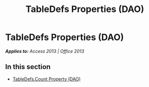 ﻿---
title: TableDefs Properties (DAO)
TOCTitle: Properties
ms:assetid: a565e9c7-36ef-47b7-a476-56333cc7f2a2
ms:mtpsurl: https://msdn.microsoft.com/en-us/library/Dn142529(v=office.15)
ms:contentKeyID: 52073767
ms.date: 09/18/2015
mtps_version: v=office.15
---

# TableDefs Properties (DAO)


_**Applies to:** Access 2013 | Office 2013_

## In this section

  - [TableDefs.Count Property (DAO)](tabledefs-count-property-dao.md)

